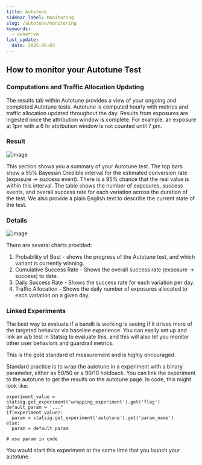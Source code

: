 ```yaml
---
title: Autotune
sidebar_label: Monitoring
slug: /autotune/monitoring
keywords:
  - owner:vm
last_update:
  date: 2025-06-03
---
```


## How to monitor your Autotune Test

### Computations and Traffic Allocation Updating

The results tab within Autotune provides a view of your ongoing and completed Autotune tests.  Autotune is computed hourly with metrics and traffic allocation updated throughout the day.  Results from exposures are ingested once the attribution window is complete.  For example, an exposure at 1pm with a 6 hr attribution window is not counted until 7 pm.

### Result

![image](https://user-images.githubusercontent.com/77478319/150008289-2119f756-ff71-4634-af85-fca840cf1e4c.png)

This section shows you a summary of your Autotune test.  The top bars show a 95% Bayesian Credible interval for the estimated conversion rate (exposure -> success event).  There is a 95% chance that the real value is within this interval.  The table shows the number of exposures, success events, and overall success rate for each variation across the duration of the test.  We also provide a plain English text to describe the current state of the test.

### Details

![image](https://user-images.githubusercontent.com/77478319/150009034-74a9f2b9-42ee-4d24-9c95-5fe6dff35334.png)

There are several charts provided:
1. Probability of Best - shows the progress of the Autotune test, and which variant is currently winning.
2. Cumulative Success Rate - Shows the overall success rate (exposure -> success) to date.
3. Daily Success Rate - Shows the success rate for each variation per day.
4. Traffic Allocation - Shows the daily number of exposures allocated to each variation on a given day.


### Linked Experiments

The best way to evaluate if a bandit is working is seeing if it drives more of the targeted behavior via baseline experience. You can easily set up and link an a/b test in Statsig to evaluate this, and this will also let you monitor other user behaviors and guardrail metrics.

This is the gold standard of measurement and is highly encouraged.

Standard practice is to wrap the autotune in a experiment with a binary parameter, either as 50/50 or a 90/10 holdback.  You can link the experiment to the autotune to get the results on the autotune page. In code, this might look like:

```
experiment_value = statsig.get_experiment('wrapping_experiment').get('flag')
default_param = '..."
if(experiment_value):
  param = statsig.get_experiment('autotune').get('param_name')
else:
  param = default_param

# use param in code
```

You would start this experiment at the same time that you launch your autotune.
